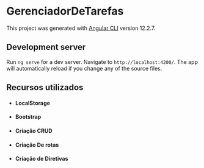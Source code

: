 # GerenciadorDeTarefas

This project was generated with [Angular CLI](https://github.com/angular/angular-cli) version 12.2.7.

## Development server

Run `ng serve` for a dev server. Navigate to `http://localhost:4200/`. The app will automatically reload if you change any of the source files.


## Recursos utilizados
* #### LocalStorage
* #### Bootstrap
* #### Criação CRUD
* #### Criação De rotas
* #### Criação de Diretivas

